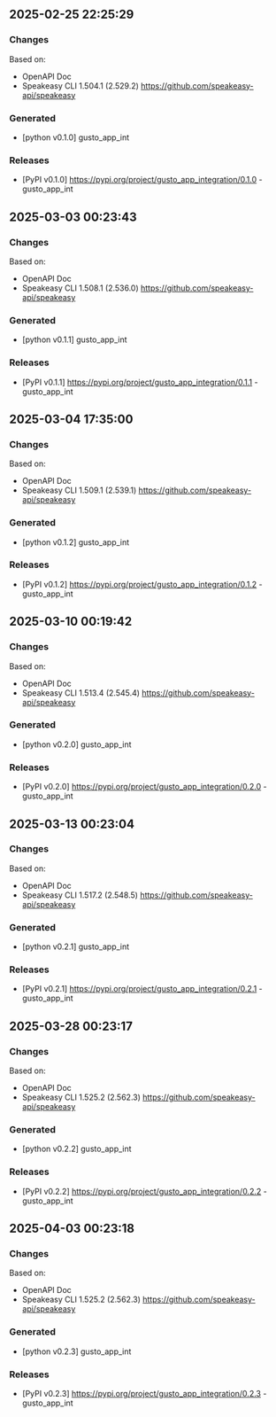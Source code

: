 

## 2025-02-25 22:25:29
### Changes
Based on:
- OpenAPI Doc  
- Speakeasy CLI 1.504.1 (2.529.2) https://github.com/speakeasy-api/speakeasy
### Generated
- [python v0.1.0] gusto_app_int
### Releases
- [PyPI v0.1.0] https://pypi.org/project/gusto_app_integration/0.1.0 - gusto_app_int

## 2025-03-03 00:23:43
### Changes
Based on:
- OpenAPI Doc  
- Speakeasy CLI 1.508.1 (2.536.0) https://github.com/speakeasy-api/speakeasy
### Generated
- [python v0.1.1] gusto_app_int
### Releases
- [PyPI v0.1.1] https://pypi.org/project/gusto_app_integration/0.1.1 - gusto_app_int

## 2025-03-04 17:35:00
### Changes
Based on:
- OpenAPI Doc  
- Speakeasy CLI 1.509.1 (2.539.1) https://github.com/speakeasy-api/speakeasy
### Generated
- [python v0.1.2] gusto_app_int
### Releases
- [PyPI v0.1.2] https://pypi.org/project/gusto_app_integration/0.1.2 - gusto_app_int

## 2025-03-10 00:19:42
### Changes
Based on:
- OpenAPI Doc  
- Speakeasy CLI 1.513.4 (2.545.4) https://github.com/speakeasy-api/speakeasy
### Generated
- [python v0.2.0] gusto_app_int
### Releases
- [PyPI v0.2.0] https://pypi.org/project/gusto_app_integration/0.2.0 - gusto_app_int

## 2025-03-13 00:23:04
### Changes
Based on:
- OpenAPI Doc  
- Speakeasy CLI 1.517.2 (2.548.5) https://github.com/speakeasy-api/speakeasy
### Generated
- [python v0.2.1] gusto_app_int
### Releases
- [PyPI v0.2.1] https://pypi.org/project/gusto_app_integration/0.2.1 - gusto_app_int

## 2025-03-28 00:23:17
### Changes
Based on:
- OpenAPI Doc  
- Speakeasy CLI 1.525.2 (2.562.3) https://github.com/speakeasy-api/speakeasy
### Generated
- [python v0.2.2] gusto_app_int
### Releases
- [PyPI v0.2.2] https://pypi.org/project/gusto_app_integration/0.2.2 - gusto_app_int

## 2025-04-03 00:23:18
### Changes
Based on:
- OpenAPI Doc  
- Speakeasy CLI 1.525.2 (2.562.3) https://github.com/speakeasy-api/speakeasy
### Generated
- [python v0.2.3] gusto_app_int
### Releases
- [PyPI v0.2.3] https://pypi.org/project/gusto_app_integration/0.2.3 - gusto_app_int